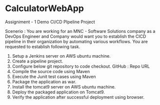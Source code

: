 # CalculatorWebApp
Assigniment - 1 Demo CI/CD PIpeline Project

Scenerio : 
You are working for an MNC - Software Solutions company as a DevOps Engineer and Company would want you to establish the CICD pipeline in their organization by automating various workflows. You are requested to establish following task.
1. Setup a Jenkins server on AWS ubuntu machine.
2. Create a pipeline project.
3. Configure below git repository to code checkout.
GitHub : Repo URL
4. Compile the source code using Maven
5. Execute the Junit test cases using Maven
6. Package the application as war.
7. Install the tomcat9 server on AWS ubuntu machine.
8. Deploy the packaged application on Tomcat9.
9. Verify the application after successful deployment using browser.
